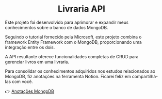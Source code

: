 <h1 align="center"> Livraria API </h1>

Este projeto foi desenvolvido para aprimorar e expandir meus conhecimentos sobre o banco de dados MongoDB.

Seguindo o tutorial fornecido pela Microsoft, este projeto combina o framework Entity Framework com o MongoDB, proporcionando uma integração entre os dois.

A API resultante oferece funcionalidades completas de CRUD para gerenciar livros em uma livraria.

Para consolidar os conhecimentos adquiridos nos estudos relacionados ao MongoDB, fiz anotações na ferramenta Notion. Ficarei feliz em compartilhá-las com você.

👉 [Anotações MongoDB](https://compartilhando-conhecimento.notion.site/MongoDB-1491876343364a1cb8b6f00f580232d9)